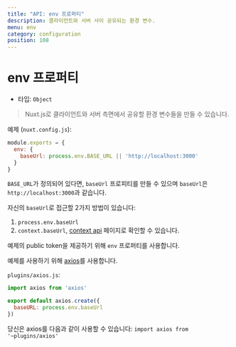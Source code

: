 ```yaml
---
title: "API: env 프로퍼티"
description: 클라이언트와 서버 사이 공유되는 환경 변수.
menu: env
category: configuration
position: 108
---
```


# env 프로퍼티

- 타입: `Object`

> Nuxt.js로 클라이언트와 서버 측면에서 공유할 환경 변수들을 만들 수 있습니다.

예제 (`nuxt.config.js`):

```js
module.exports = {
  env: {
    baseUrl: process.env.BASE_URL || 'http://localhost:3000'
  }
}
```

`BASE_URL`가 정의되어 있다면, `baseUrl` 프로피티를 만들 수 있으며 `baseUrl`은 `http://localhost:3000`과 같습니다.

자신의 `baseUrl`로 접근할 2가지 방법이 있습니다:
1. `process.env.baseUrl`
2. `context.baseUrl`, [context api](/api#context) 페이지로 확인할 수 있습니다.

예제의 public token을 제공하기 위해 `env` 프로퍼티를 사용합니다.

예제를 사용하기 위해 [axios](https://github.com/mzabriskie/axios)를 사용합니다.

`plugins/axios.js`:
```js
import axios from 'axios'

export default axios.create({
  baseURL: process.env.baseUrl
})
```

당신은 axios를 다음과 같이 사용할 수 있습니다: `import axios from '~plugins/axios'`
